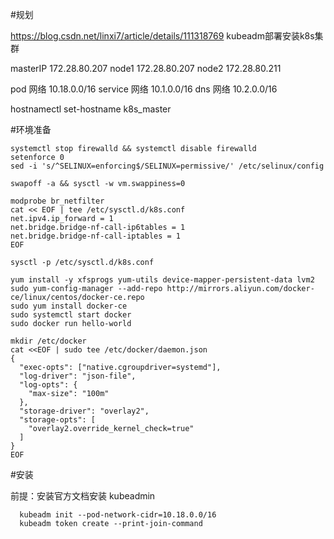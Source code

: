 

#规划

https://blog.csdn.net/linxi7/article/details/111318769 kubeadm部署安装k8s集群

masterIP 172.28.80.207
node1 172.28.80.207
node2 172.28.80.211

pod 网络  10.18.0.0/16
service 网络 10.1.0.0/16
dns 网络 10.2.0.0/16

 hostnamectl set-hostname k8s_master

#环境准备
```
systemctl stop firewalld && systemctl disable firewalld
setenforce 0
sed -i 's/^SELINUX=enforcing$/SELINUX=permissive/' /etc/selinux/config

swapoff -a && sysctl -w vm.swappiness=0

modprobe br_netfilter
cat << EOF | tee /etc/sysctl.d/k8s.conf
net.ipv4.ip_forward = 1
net.bridge.bridge-nf-call-ip6tables = 1
net.bridge.bridge-nf-call-iptables = 1
EOF

sysctl -p /etc/sysctl.d/k8s.conf

yum install -y xfsprogs yum-utils device-mapper-persistent-data lvm2
sudo yum-config-manager --add-repo http://mirrors.aliyun.com/docker-ce/linux/centos/docker-ce.repo
sudo yum install docker-ce
sudo systemctl start docker
sudo docker run hello-world

mkdir /etc/docker
cat <<EOF | sudo tee /etc/docker/daemon.json
{
  "exec-opts": ["native.cgroupdriver=systemd"],
  "log-driver": "json-file",
  "log-opts": {
    "max-size": "100m"
  },
  "storage-driver": "overlay2",
  "storage-opts": [
    "overlay2.override_kernel_check=true"
  ]
}
EOF
```

#安装

前提：安装官方文档安装 kubeadmin

```
  kubeadm init --pod-network-cidr=10.18.0.0/16  
  kubeadm token create --print-join-command
```
